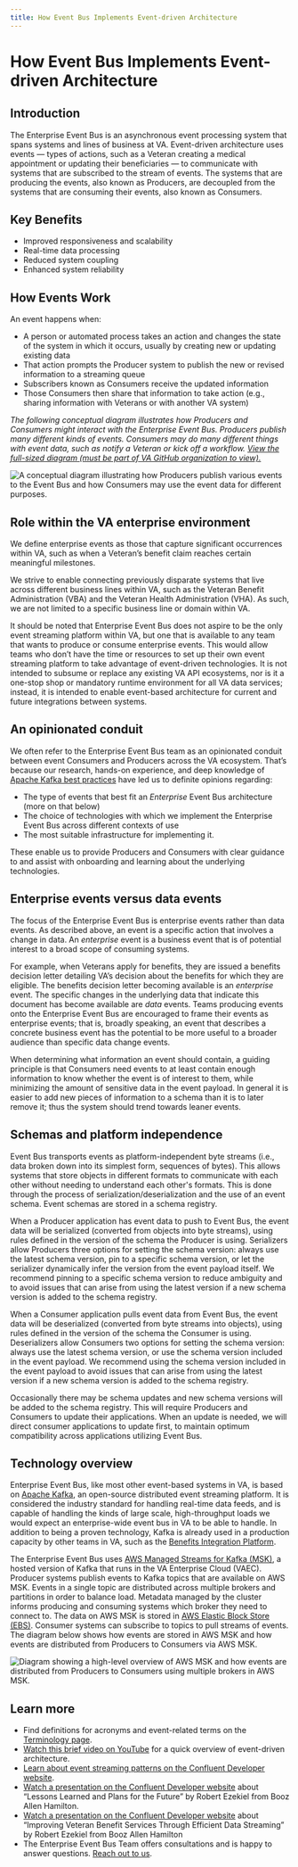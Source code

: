 ```yaml
---
title: How Event Bus Implements Event-driven Architecture
---
```


# **How Event Bus Implements Event-driven Architecture**

## **Introduction**

The Enterprise Event Bus is an asynchronous event processing system that spans systems and lines of business at VA. Event-driven architecture uses events &mdash; types of actions, such as a Veteran creating a medical appointment or updating their beneficiaries &mdash; to communicate with systems that are subscribed to the stream of events. The systems that are producing the events, also known as Producers, are decoupled from the systems that are consuming their events, also known as Consumers.


## **Key Benefits**
- Improved responsiveness and scalability
- Real-time data processing
- Reduced system coupling
- Enhanced system reliability

## **How Events Work**
An event happens when:

- A person or automated process takes an action and changes the state of the system in which it occurs, usually by creating new or updating existing data
- That action prompts the Producer system to publish the new or revised information to a streaming queue 
- Subscribers known as Consumers receive the updated information
- Those Consumers then share that information to take action (e.g., sharing information with Veterans or with another VA system)


_The following conceptual diagram illustrates how Producers and Consumers might interact with the Enterprise Event Bus. Producers publish many different kinds of events. Consumers may do many different things with event data, such as notify a Veteran or kick off a workflow. [View the full-sized diagram (must be part of VA GitHub organization to view).](https://github.com/department-of-veterans-affairs/VES/blob/master/research/Event%20Bus/Diagrams/future%20state%20whole.png)_

![A conceptual diagram illustrating how Producers publish various events to the Event Bus and how Consumers may use the event data for different purposes.](https://private-user-images.githubusercontent.com/188224362/435702534-f2b10a5f-3f5a-4f19-8d97-e22fc69aaefd.png?jwt=eyJhbGciOiJIUzI1NiIsInR5cCI6IkpXVCJ9.eyJpc3MiOiJnaXRodWIuY29tIiwiYXVkIjoicmF3LmdpdGh1YnVzZXJjb250ZW50LmNvbSIsImtleSI6ImtleTUiLCJleHAiOjE3NDUyNDY3MDgsIm5iZiI6MTc0NTI0NjQwOCwicGF0aCI6Ii8xODgyMjQzNjIvNDM1NzAyNTM0LWYyYjEwYTVmLTNmNWEtNGYxOS04ZDk3LWUyMmZjNjlhYWVmZC5wbmc_WC1BbXotQWxnb3JpdGhtPUFXUzQtSE1BQy1TSEEyNTYmWC1BbXotQ3JlZGVudGlhbD1BS0lBVkNPRFlMU0E1M1BRSzRaQSUyRjIwMjUwNDIxJTJGdXMtZWFzdC0xJTJGczMlMkZhd3M0X3JlcXVlc3QmWC1BbXotRGF0ZT0yMDI1MDQyMVQxNDQwMDhaJlgtQW16LUV4cGlyZXM9MzAwJlgtQW16LVNpZ25hdHVyZT1mYWZkYTdjMGFmMGJlZGMzZTRlNWZkYWE0ZmI2YzFmODk5ZWZkODQ2NjY2YTkyY2VhNWUyZDY4ZTRmNzA4YmU1JlgtQW16LVNpZ25lZEhlYWRlcnM9aG9zdCJ9.F5G2CfBOG9J_8rFilhrUSNEvlMVQwgQwahh7ISL-cJM)


## **Role within the VA enterprise environment**

We define enterprise events as those that capture significant occurrences within VA, such as when a Veteran’s benefit claim reaches certain meaningful milestones.

We strive to enable connecting previously disparate systems that live across different business lines within VA, such as the Veteran Benefit Administration (VBA) and the Veteran Health Administration (VHA). As such, we are not limited to a specific business line or domain within VA.

It should be noted that Enterprise Event Bus does not aspire to be the only event streaming platform within VA, but one that is available to any team that wants to produce or consume enterprise events. This would allow teams who don’t have the time or resources to set up their own event streaming platform to take advantage of event-driven technologies. It is not intended to subsume or replace any existing VA API ecosystems, nor is it a one-stop shop or mandatory runtime environment for all VA data services; instead, it is intended to enable event-based architecture for current and future integrations between systems.

## **An opinionated conduit**

We often refer to the Enterprise Event Bus team as an opinionated conduit between event Consumers and Producers across the VA ecosystem. That’s because our research, hands-on experience, and deep knowledge of [Apache Kafka best practices](https://github.com/department-of-veterans-affairs/VES/blob/master/research/Event%20Bus/Engineering/ADR/ADR%20event%20design.md) have led us to definite opinions regarding:

* The type of events that best fit an _Enterprise_ Event Bus architecture (more on that below)
* The choice of technologies with which we implement the Enterprise Event Bus across different contexts of use 
* The most suitable infrastructure for implementing it. 

These enable us to provide Producers and Consumers with clear guidance to and assist with onboarding and learning about the underlying technologies.

## **Enterprise events versus data events**

The focus of the Enterprise Event Bus is enterprise events rather than data events. As described above, an event is a specific action that involves a change in data. An _enterprise_ event is a business event that is of potential interest to a broad scope of consuming systems. 

For example, when Veterans apply for benefits, they are issued a benefits decision letter detailing VA’s decision about the benefits for which they are eligible. The benefits decision letter becoming available is an _enterprise_ event. The specific changes in the underlying data that indicate this document has become available are _data_ events. Teams producing events onto the Enterprise Event Bus are encouraged to frame their events as enterprise events; that is, broadly speaking, an event that describes a concrete business event has the potential to be more useful to a broader audience than specific data change events. 

When determining what information an event should contain, a guiding principle is that Consumers need events to at least contain enough information to know whether the event is of interest to them, while minimizing the amount of sensitive data in the event payload. In general it is easier to add new pieces of information to a schema than it is to later remove it; thus the system should trend towards leaner events.

## **Schemas and platform independence**

Event Bus transports events as platform-independent byte streams (i.e., data broken down into its simplest form, sequences of bytes). This allows systems that store objects in different formats to communicate with each other without needing to understand each other's formats. This is done through the process of serialization/deserialization and the use of an event schema. Event schemas are stored in a schema registry.

When a Producer application has event data to push to Event Bus, the event data will be serialized (converted from objects into byte streams), using rules defined in the version of the schema the Producer is using. Serializers allow Producers three options for setting the schema version: always use the latest schema version, pin to a specific schema version, or let the serializer dynamically infer the version from the event payload itself. We recommend pinning to a specific schema version to reduce ambiguity and to avoid issues that can arise from using the latest version if a new schema version is added to the schema registry.

When a Consumer application pulls event data from Event Bus, the event data will be deserialized (converted from byte streams into objects), using rules defined in the version of the schema the Consumer is using. Deserializers allow Consumers two options for setting the schema version: always use the latest schema version, or use the schema version included in the event payload. We recommend using the schema version included in the event payload to avoid issues that can arise from using the latest version if a new schema version is added to the schema registry.

Occasionally there may be schema updates and new schema versions will be added to the schema registry. This will require Producers and Consumers to update their applications. When an update is needed, we will direct consumer applications to update first, to maintain optimum compatibility across applications utilizing Event Bus.


##  **Technology overview**

Enterprise Event Bus, like most other event-based systems in VA, is based on [Apache Kafka](https://kafka.apache.org/), an open-source distributed event streaming platform. It is considered the industry standard for handling real-time data feeds, and is capable of handling the kinds of large scale, high-throughput loads we would expect an enterprise-wide event bus in VA to be able to handle. In addition to being a proven technology, Kafka is already used in a production capacity by other teams in VA, such as the [Benefits Integration Platform](https://confluence.devops.va.gov/pages/viewpage.action?spaceKey=VAExternal&title=Benefits+Integration+Events).

The Enterprise Event Bus uses [AWS Managed Streams for Kafka (MSK)](https://docs.aws.amazon.com/msk/), a hosted version of Kafka that runs in the VA Enterprise Cloud (VAEC). Producer systems publish events to Kafka topics that are available on AWS MSK. Events in a single topic are distributed across multiple brokers and partitions in order to balance load. Metadata managed by the cluster informs producing and consuming systems which broker they need to connect to. The data on AWS MSK is stored in [AWS Elastic Block Store (EBS)](https://docs.aws.amazon.com/ebs/). Consumer systems can subscribe to topics to pull streams of events. The diagram below shows how events are stored in AWS MSK and how events are distributed from Producers to Consumers via AWS MSK.

![Diagram showing a high-level overview of AWS MSK and how events are distributed from Producers to Consumers using multiple brokers in AWS MSK.](https://github.com/department-of-veterans-affairs/ves-event-bus-developer-portal/assets/95644573/61c8f134-7228-4735-b9df-c0e1985d9eaa)

## **Learn more**

* Find definitions for acronyms and event-related terms on the [Terminology page](./terminology.md).
* <a href="https://www.youtube.com/watch?v=R6tUoxx2gVY">Watch this brief video on YouTube</a> for a quick overview of event-driven architecture.
* <a href="https://developer.confluent.io/patterns/">Learn about event streaming patterns on the Confluent Developer website</a>.
* <a href="https://www.confluent.io/resources/presentation/one-year-in-lessons-learned-and-plans-for-the-future/">Watch a presentation on the Confluent Developer website</a> about “Lessons Learned and Plans for the Future” by Robert Ezekiel from Booz Allen Hamilton.
* <a href="https://www.confluent.io/events/kafka-summit-americas-2021/improving-veteran-benefit-services-through-efficient-data-streaming/">Watch a presentation on the Confluent Developer website</a> about “Improving Veteran Benefit Services Through Efficient Data Streaming” by Robert Ezekiel from Booz Allen Hamilton
* The Enterprise Event Bus Team offers consultations and is happy to answer questions. [Reach out to us](./get-support.md).
